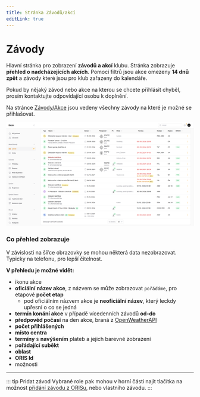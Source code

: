 ```yaml
---
title: Stránka Závodů/akcí
editLink: true
---
```


# Závody <Badge type="tip" text="ČLEN" />

Hlavní stránka pro zobrazení **závodů a akcí** klubu. Stránka zobrazuje **přehled o nadcházejících akcích**. Pomocí filtrů jsou akce
omezeny **14 dnů zpět** a závody které jsou pro klub zařazeny do kalendáře. 

Pokud by nějaký závod nebo akce na kterou se chcete přihlásit chyběl, prosím kontaktujte odpovídající osobu k doplnění.

Na stránce [Závody/Akce](stranka-zavody-akce) jsou vedeny všechny závody na které je možné se přihlašovat.

![Zavod/Akce](img/prehled-zavodu-akci.png)

### Co přehled zobrazuje
V závislosti na šířce obrazovky se mohou některá data nezobrazovat. Typicky na telefonu, pro lepší čitelnost.

**V přehledu je možné vidět:**

 - ikonu akce
 - **oficiální název akce**, z názvem se může zobrazovat `pořádáme`, pro etapové **počet etap**
   - pod oficiálním názvem akce je **neoficiální název**, který leckdy upřesní o co se jedná
 - **termín konání akce** v případě vícedenních závodů **od-do**
 - **předpověd počasí** na den akce, braná z [OpenWeatherAPI](https://openweathermap.org/api)
 - **počet přihlášených**
 - **místo centra**
 - **termíny** s **navýšením** plateb a jejich barevné zobrazení
 - p**ořádající suběkt**
 - **oblast**
 - **ORIS Id**
 - možnosti

-----

::: tip Pridat závod
Vybrané role pak mohou v horní části najít tlačítka na možnost [přidání závodu z ORISu](jak-pridat-zavod.md), nebo vlastního závodu.
:::




